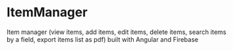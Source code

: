 # ItemManager
 Item manager (view items, add items, edit items, delete items, search items by a field, export items list as pdf) built with Angular and Firebase
